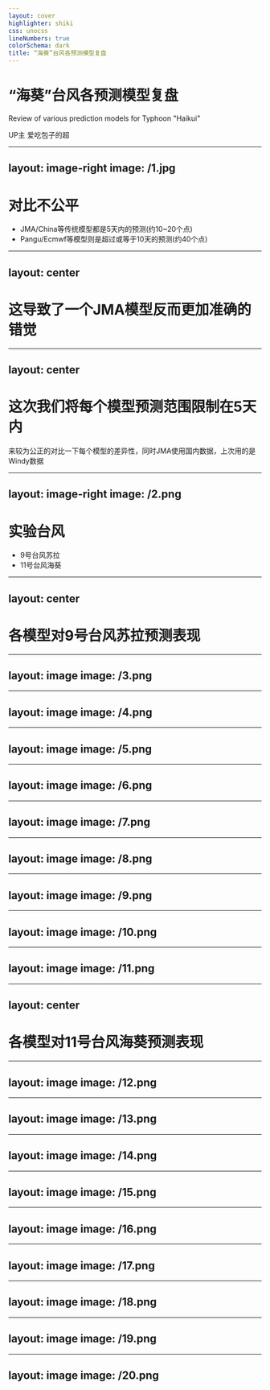 ```yaml
---
layout: cover
highlighter: shiki
css: unocss
lineNumbers: true
colorSchema: dark
title: “海葵”台风各预测模型复盘
---
```


# “海葵”台风各预测模型复盘

<p text-xl>
Review of various prediction models for Typhoon "Haikui"
</p>

<div uppercase text-sm tracking-widest>
UP主 爱吃包子的超
</div>

<!--
上次视频做了苏拉台风，感觉不怎么公平，这次重新试试海葵台风。
-->

---
layout: image-right
image: /1.jpg
---

# 对比不公平

- JMA/China等传统模型都是5天内的预测(约10~20个点)
- Pangu/Ecmwf等模型则是超过或等于10天的预测(约40个点)

<!--
在上一个对比视频中，每个模型的预测数据对比没有特别直观，有些模型只记录了5天内的，有些模型记录了10天内的比如EC/盘古等
-->

---
layout: center
---

# 这导致了一个JMA模型反而更加准确的错觉

<!--
导致只预测3天内的模型Windy中的JMA，感觉其准确率很高
-->

---
layout: center
---

# 这次我们将每个模型预测范围限制在5天内
来较为公正的对比一下每个模型的差异性，同时JMA使用国内数据，上次用的是Windy数据

<!--
这次我尽量平衡每个模型的数据记录，只取预测其5天左右的台风预测路径，来看看对比
-->

---
layout: image-right
image: /2.png
---

# 实验台风

- 9号台风苏拉
- 11号台风海葵

<!--
实验对象还是9号台风苏拉，以及11号台风海葵
-->

---
layout: center
---

# 各模型对9号台风苏拉预测表现

<!--
首先看看苏拉
-->

---
layout: image
image: /3.png
---



<!--
上次预测似乎非常优秀的JMA（日本）模型，这次显示其本来的面目，传统模型
-->

---
layout: image
image: /4.png
---
---
layout: image
image: /5.png
---
---
layout: image
image: /6.png
---
---
layout: image
image: /7.png
---
---
layout: image
image: /8.png
---
---
layout: image
image: /9.png
---
---
layout: image
image: /10.png
---
---
layout: image
image: /11.png
---

---
layout: center
---

# 各模型对11号台风海葵预测表现


---
layout: image
image: /12.png
---

---
layout: image
image: /13.png
---
---
layout: image
image: /14.png
---
---
layout: image
image: /15.png
---
---
layout: image
image: /16.png
---
---
layout: image
image: /17.png
---
---
layout: image
image: /18.png
---
---
layout: image
image: /19.png
---
---
layout: image
image: /20.png
---
